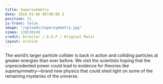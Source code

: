 ```yaml
---
title: Supersymmetry
date: 2016-01-06 00:00:00 Z
position: 11
is-front: false
image: "/uploads/supersymmetry.jpg"
vimeo: 138530149
credit: Director / D.O.P / Original Music
layout: archive
---
```


The world’s larger particle collider is back in action and colliding particles at greater energies than ever before. We visit the scientists hoping that the unprecedented power could lead to evidence for theories like supersymmetry—brand new physics that could shed light on some of the remaining mysteries of the universe.